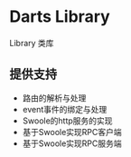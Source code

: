 # Darts Library

Library 类库

## 提供支持

- 路由的解析与处理
- event事件的绑定与处理
- Swoole的http服务的实现
- 基于Swoole实现RPC客户端
- 基于Swoole实现RPC服务端